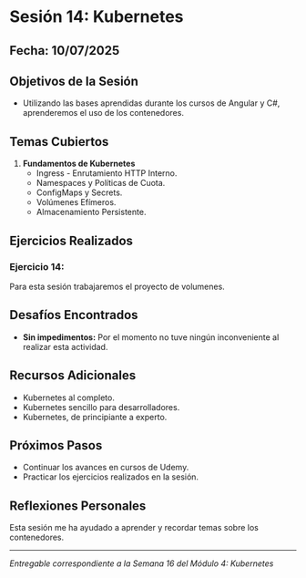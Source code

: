 # Sesión 14: Kubernetes

## Fecha: 10/07/2025

## Objetivos de la Sesión

- Utilizando las bases aprendidas durante los cursos de Angular y C#, aprenderemos el uso de los contenedores.

## Temas Cubiertos

1. **Fundamentos de Kubernetes**
   - Ingress - Enrutamiento HTTP Interno.
   - Namespaces y Políticas de Cuota.
   - ConfigMaps y Secrets.
   - Volúmenes Efímeros.
   - Almacenamiento Persistente.

## Ejercicios Realizados

### Ejercicio 14: 

Para esta sesión trabajaremos el proyecto de volumenes.

## Desafíos Encontrados

- **Sin impedimentos:** Por el momento no tuve ningún inconveniente al realizar esta actividad.  

## Recursos Adicionales

- Kubernetes al completo.
- Kubernetes sencillo para desarrolladores.
- Kubernetes, de principiante a experto.

## Próximos Pasos

- Continuar los avances en cursos de Udemy. 
- Practicar los ejercicios realizados en la sesión.

## Reflexiones Personales

Esta sesión me ha ayudado a aprender y recordar temas sobre los contenedores. 

---

*Entregable correspondiente a la Semana 16 del Módulo 4: Kubernetes*